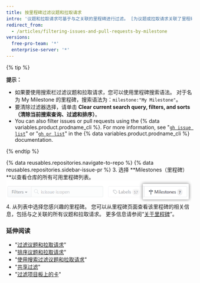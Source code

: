 ```yaml
---
title: 按里程碑过滤议题和拉取请求
intro: '议题和拉取请求可基于与之关联的里程碑进行过滤。 [为议题或拉取请求关联了里程碑](/articles/associating-milestones-with-issues-and-pull-requests) 后，您可以根据里程碑查找项目。 在里程碑中，您可以排列议题和拉取请求的优先级。'
redirect_from:
  - /articles/filtering-issues-and-pull-requests-by-milestone
versions:
  free-pro-team: '*'
  enterprise-server: '*'
---
```


{% tip %}

**提示：**

- 如果要使用搜索栏过滤议题和拉取请求，您可以使用里程碑搜索语法。 对于名为 My Milestone 的里程碑，搜索语法为：`milestone:"My Milestone"`。
- 要清除过滤器选择，请单击 **Clear current search query, filters, and sorts（清除当前搜索查询、过滤和排序）**。
-  You can also filter issues or pull requests using the {% data variables.product.prodname_cli %}. For more information, see "[`gh issue list`](https://cli.github.com/manual/gh_issue_list)" or "[`gh pr list`](https://cli.github.com/manual/gh_pr_list)" in the {% data variables.product.prodname_cli %} documentation.

{% endtip %}

{% data reusables.repositories.navigate-to-repo %}
{% data reusables.repositories.sidebar-issue-pr %}
3. 选择 **Milestones（里程碑）**以查看仓库的所有可用里程碑列表。 ![里程碑按钮](/assets/images/help/issues/issues_milestone_button.png)
4. 从列表中选择您感兴趣的里程碑。 您可以从里程碑页面查看该里程碑的相关信息，包括与之关联的所有议题和拉取请求。 更多信息请参阅“[关于里程碑](/articles/about-milestones)”。

### 延伸阅读

- "[过滤议题和拉取请求](/articles/filtering-issues-and-pull-requests-by-labels)"
- "[排序议题和拉取请求](/articles/sorting-issues-and-pull-requests)"
- "[使用搜索过滤议题和拉取请求](/articles/using-search-to-filter-issues-and-pull-requests)"
- "[共享过滤](/articles/sharing-filters)"
- "[过滤项目板上的卡](/articles/filtering-cards-on-a-project-board)"
